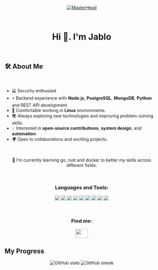 <p align="center">
  <a href="https://github.com/GJablo">
    <img src="https://media.giphy.com/media/v1.Y2lkPTc5MGI3NjExMWY0M3RlOTV0MDI5eTdjYXdwODh1bjk2bDV5NmRlcmpicHV0czRuMSZlcD12MV9pbnRlcm5hbF9naWZfYnlfaWQmY3Q9Zw/qgQUggAC3Pfv687qPC/giphy.gif" alt="MasterHead">
  </a>
</p>
<br>
<h1 align="center">
    Hi 👋. I'm Jablo
</h1>
<br>

## 🛠️ About Me
<br>

- 💻 Security enthusiast
- ⚡ Backend experience with **Node.js**, **PostgreSQL**, **MongoDB**, **Python** and REST API development.  
- 🐧 Comfortable working in **Linux** environments.  
- 📚 Always exploring new technologies and improving problem-solving skills.  
- 💡 Interested in **open-source contributions**, **system design**, and **automation**.  
- 🌍 Open to collaborations and exciting projects. 
<br>

<p align = "center">🌱 I’m currently learning go, rust and docker to better my skills across different fields.</p> 

<br>
<h3 align="center">Languages and Tools:</h3>
<p align="center">
  <img src="https://img.shields.io/badge/JavaScript-F7DF1E?style=flat-square&logo=javascript&logoColor=black" />
  <img src="https://img.shields.io/badge/TypeScript-3178C6?style=flat-square&logo=typescript&logoColor=white" />
  <img src="https://img.shields.io/badge/Python-3776AB?style=flat-square&logo=python&logoColor=white" />
  <img src="https://img.shields.io/badge/React-20232A?style=flat-square&logo=react&logoColor=61DAFB" />
  <img src="https://img.shields.io/badge/Tailwind_CSS-06B6D4?style=flat-square&logo=tailwind-css&logoColor=white" />
  <img src="https://img.shields.io/badge/Node.js-339933?style=flat-square&logo=node.js&logoColor=white" />
  <img src="https://img.shields.io/badge/Linux-FCC624?style=flat-square&logo=linux&logoColor=black" />
  <img src="https://img.shields.io/badge/PostgreSQL-316192?style=flat-square&logo=postgresql&logoColor=white" />
  <img src="https://img.shields.io/badge/Go-00ADD8?style=flat-square&logo=go&logoColor=white" />
</p>

<br>
<h3 align="center">Find me:</h3>
<p align="center">
<a href="https://x.com/GJablo254" target="blank"><img align="center" src="https://cdn.jsdelivr.net/npm/simple-icons@3.0.1/icons/twitter.svg" alt="" height="30" width="40" /></a>
</p>

## My Progress
<p align="center">
<p align="center">
  <img src="https://github-readme-stats.vercel.app/api?username=GJablo&show_icons=true&theme=gruvbox" alt="GitHub stats" />
  <img src="https://github-readme-streak-stats.herokuapp.com/?user=GJablo&theme=gruvbox" alt="GitHub streak" />
</p>
</p>

<!---
GJablo/GJablo is a ✨ special ✨ repository because its `README.md` (this file) appears on your GitHub profile.
You can click the Preview link to take a look at your changes.
--->
